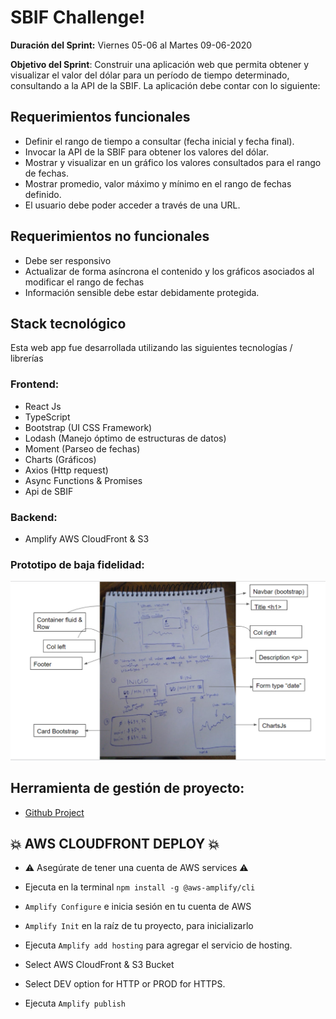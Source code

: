 # SBIF Challenge!

**Duración del Sprint:** 
Viernes 05-06 al Martes 09-06-2020

**Objetivo del Sprint**:
Construir una aplicación web que permita obtener y visualizar el valor del dólar para un período de tiempo determinado, consultando a la API de la SBIF. La aplicación debe contar con lo siguiente:


## Requerimientos funcionales

-   Definir el rango de tiempo a consultar (fecha inicial y fecha final).
-   Invocar la API de la SBIF para obtener los valores del dólar.
-   Mostrar y visualizar en un gráfico los valores consultados para el rango de fechas.
-   Mostrar promedio, valor máximo y mínimo en el rango de fechas definido.
- El usuario debe poder acceder a través de una URL.

## Requerimientos no funcionales

-   Debe ser responsivo
-   Actualizar de forma asíncrona el contenido y los gráficos asociados al modificar el rango de fechas
- Información sensible debe estar debidamente protegida.


## Stack tecnológico

Esta web app fue desarrollada utilizando las siguientes tecnologías / librerías
### Frontend:
 - React Js
 - TypeScript
 - Bootstrap (UI CSS Framework)
 - Lodash (Manejo óptimo de estructuras de datos)
 - Moment (Parseo de fechas)
 - Charts (Gráficos)
 - Axios (Http request)
 - Async Functions & Promises
 - Api de SBIF
### Backend:
- Amplify AWS CloudFront & S3

### Prototipo de baja fidelidad:
![1](src/Components/Utils/whiteboard.png)

## Herramienta de gestión de proyecto:

 -  [Github Project](https://github.com/betanyeli/sbif_challenge/projects/1)

## :collision: AWS CLOUDFRONT DEPLOY :collision:

- :warning: Asegúrate de tener una cuenta de AWS services  :warning:

- Ejecuta en la terminal `npm install -g @aws-amplify/cli`

-  `Amplify Configure` e inicia sesión en tu  cuenta de AWS 

- `Amplify Init` en la raíz de tu proyecto, para inicializarlo

- Ejecuta `Amplify add hosting`  para agregar el servicio de hosting.

- Select AWS CloudFront & S3 Bucket

- Select DEV option for HTTP or PROD for HTTPS.

- Ejecuta `Amplify publish`